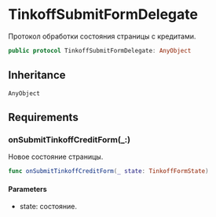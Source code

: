 # TinkoffSubmitFormDelegate

Протокол обработки состояния страницы с кредитами.

``` swift
public protocol TinkoffSubmitFormDelegate: AnyObject 
```

## Inheritance

`AnyObject`

## Requirements

### onSubmitTinkoffCreditForm(\_:​)

Новое состояние страницы.

``` swift
func onSubmitTinkoffCreditForm(_ state: TinkoffFormState)
```

#### Parameters

  - state: состояние.
